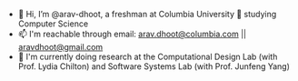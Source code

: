 - 👋 Hi, I’m @arav-dhoot, a freshman at Columbia University 🦁 studying Computer Science
- 📫 I'm reachable through email: arav.dhoot@columbia.com || aravdhoot@gmail.com
- 🧐 I'm currently doing research at the Computational Design Lab (with Prof. Lydia Chilton) and Software Systems Lab (with Prof. Junfeng Yang)

<!---
arav-dhoot/arav-dhoot is a ✨ special ✨ repository because its `README.md` (this file) appears on your GitHub profile.
You can click the Preview link to take a look at your changes.

- 👀 I’m interested in machine learning and deep-learning, specifically, generative AI and computer vision
--->
